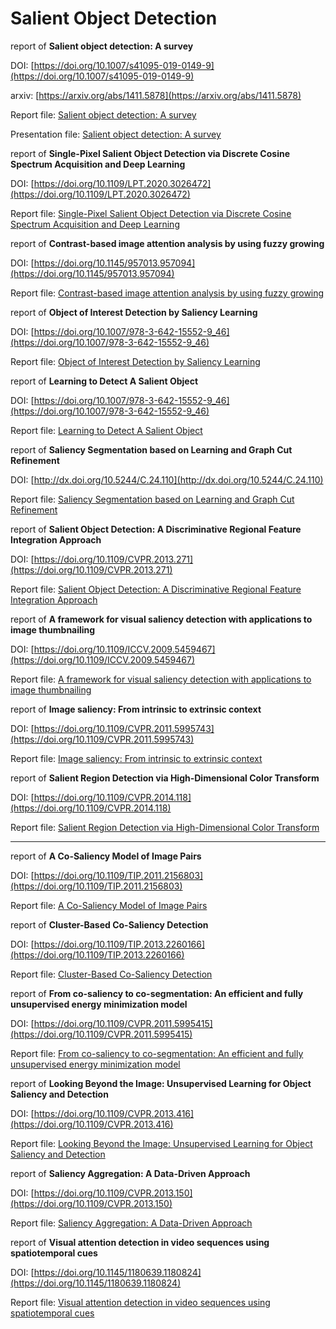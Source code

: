 # Salient Object Detection
report of **Salient object detection: A survey**

DOI: [https://doi.org/10.1007/s41095-019-0149-9](https://doi.org/10.1007/s41095-019-0149-9)

arxiv: [https://arxiv.org/abs/1411.5878](https://arxiv.org/abs/1411.5878)

Report file: [Salient object detection: A survey](https://github.com/m-shahpouri/salient-object-detection/blob/master/report%20Salient%20object%20detection:%20A%20survey.pdf)

Presentation file: [Salient object detection: A survey](https://github.com/m-shahpouri/salient-object-detection/blob/master/presentation%20salient%20object%20detection.pdf)

report of **Single-Pixel Salient Object Detection via Discrete Cosine Spectrum Acquisition and Deep Learning**

DOI: [https://doi.org/10.1109/LPT.2020.3026472](https://doi.org/10.1109/LPT.2020.3026472)

Report file: [Single-Pixel Salient Object Detection via Discrete Cosine Spectrum Acquisition and Deep Learning](https://github.com/m-shahpouri/salient-object-detection/blob/master/report%20Single-Pixel%20Salient%20Object%20Detection%20via%20Discrete%20Cosine%20Spectrum%20Acquisition%20and%20Deep%20Learning.pdf)

report of **Contrast-based image attention analysis by using fuzzy growing**

DOI: [https://doi.org/10.1145/957013.957094](https://doi.org/10.1145/957013.957094)

Report file: [Contrast-based image attention analysis by using fuzzy growing](https://github.com/m-shahpouri/salient-object-detection/blob/master/report_Contrast_based_Image_Attention_Analysis_by_Using_Fuzzy_Growing.pdf)

report of **Object of Interest Detection by Saliency Learning**

DOI: [https://doi.org/10.1007/978-3-642-15552-9_46](https://doi.org/10.1007/978-3-642-15552-9_46)

Report file: [Object of Interest Detection by Saliency Learning](https://github.com/m-shahpouri/salient-object-detection/blob/master/Extrinsic%20cues/Object%20of%20Interest%20Detection%20by%20Saliency%20Learning%20report.pdf)

report of **Learning to Detect A Salient Object**

DOI: [https://doi.org/10.1007/978-3-642-15552-9_46](https://doi.org/10.1007/978-3-642-15552-9_46)

Report file: [Learning to Detect A Salient Object](https://github.com/m-shahpouri/salient-object-detection/blob/master/Extrinsic%20cues/Learning%20to%20Detect%20A%20Salient%20Object%20report.pdf)

report of **Saliency Segmentation based on Learning and Graph Cut Refinement**

DOI: [http://dx.doi.org/10.5244/C.24.110](http://dx.doi.org/10.5244/C.24.110)

Report file: [Saliency Segmentation based on Learning and Graph Cut Refinement](https://github.com/m-shahpouri/salient-object-detection/blob/master/Extrinsic%20cues/Saliency%20segmentation%20based%20on%20learning%20and%20graph%20cut%20refinement%20report.pdf)


report of **Salient Object Detection: A Discriminative Regional Feature Integration Approach**

DOI: [https://doi.org/10.1109/CVPR.2013.271](https://doi.org/10.1109/CVPR.2013.271)

Report file: [Salient Object Detection: A Discriminative Regional Feature Integration Approach](https://github.com/m-shahpouri/salient-object-detection/blob/master/Extrinsic%20cues/Salient%20Object%20Detection%20A%20Discriminative%20Regional%20Feature%20Integration%20Approach%20report.pdf)


report of **A framework for visual saliency detection with applications to image thumbnailing**

DOI: [https://doi.org/10.1109/ICCV.2009.5459467](https://doi.org/10.1109/ICCV.2009.5459467)

Report file: [A framework for visual saliency detection with applications to image thumbnailing](https://github.com/m-shahpouri/salient-object-detection/blob/master/Extrinsic%20cues/A%20framework%20for%20visual%20saliency%20detection%20with%20applications%20to%20image%20thumbnailing%20report.pdf)

report of **Image saliency: From intrinsic to extrinsic context**

DOI: [https://doi.org/10.1109/CVPR.2011.5995743](https://doi.org/10.1109/CVPR.2011.5995743)

Report file: [Image saliency: From intrinsic to extrinsic context](https://github.com/m-shahpouri/salient-object-detection/blob/master/Extrinsic%20cues/Image%20Saliency%20From%20Intrinsic%20to%20Extrinsic%20Context%20report.pdf)

report of **Salient Region Detection via High-Dimensional Color Transform**

DOI: [https://doi.org/10.1109/CVPR.2014.118](https://doi.org/10.1109/CVPR.2014.118)

Report file: [Salient Region Detection via High-Dimensional Color Transform](https://github.com/m-shahpouri/salient-object-detection/blob/master/Extrinsic%20cues/Salient%20Region%20Detection%20via%20High%20Dimensional%20Color%20Transform%20report.pdf)

--------------------------------------------------------------------------------------------------------------------
report of **A Co-Saliency Model of Image Pairs**

DOI: [https://doi.org/10.1109/TIP.2011.2156803](https://doi.org/10.1109/TIP.2011.2156803)

Report file: [A Co-Saliency Model of Image Pairs](https://github.com/m-shahpouri/salient-object-detection/blob/master/Extrinsic%20cues/Salient%20Region%20Detection%20via%20High%20Dimensional%20Color%20Transform%20report.pdf)

report of **Cluster-Based Co-Saliency Detection**

DOI: [https://doi.org/10.1109/TIP.2013.2260166](https://doi.org/10.1109/TIP.2013.2260166)

Report file: [Cluster-Based Co-Saliency Detection](https://github.com/m-shahpouri/salient-object-detection/blob/master/Extrinsic%20cues/Salient%20Region%20Detection%20via%20High%20Dimensional%20Color%20Transform%20report.pdf)

report of **From co-saliency to co-segmentation: An efficient and fully unsupervised energy minimization model**

DOI: [https://doi.org/10.1109/CVPR.2011.5995415](https://doi.org/10.1109/CVPR.2011.5995415)

Report file: [From co-saliency to co-segmentation: An efficient and fully unsupervised energy minimization model](https://github.com/m-shahpouri/salient-object-detection/blob/master/Extrinsic%20cues/Salient%20Region%20Detection%20via%20High%20Dimensional%20Color%20Transform%20report.pdf)

report of **Looking Beyond the Image: Unsupervised Learning for Object Saliency and Detection**

DOI: [https://doi.org/10.1109/CVPR.2013.416](https://doi.org/10.1109/CVPR.2013.416)

Report file: [Looking Beyond the Image: Unsupervised Learning for Object Saliency and Detection](https://github.com/m-shahpouri/salient-object-detection/blob/master/Extrinsic%20cues/Salient%20Region%20Detection%20via%20High%20Dimensional%20Color%20Transform%20report.pdf)

report of **Saliency Aggregation: A Data-Driven Approach**

DOI: [https://doi.org/10.1109/CVPR.2013.150](https://doi.org/10.1109/CVPR.2013.150)

Report file: [Saliency Aggregation: A Data-Driven Approach](https://github.com/m-shahpouri/salient-object-detection/blob/master/Extrinsic%20cues/Salient%20Region%20Detection%20via%20High%20Dimensional%20Color%20Transform%20report.pdf)

report of **Visual attention detection in video sequences using spatiotemporal cues**

DOI: [https://doi.org/10.1145/1180639.1180824](https://doi.org/10.1145/1180639.1180824)

Report file: [Visual attention detection in video sequences using spatiotemporal cues](https://github.com/m-shahpouri/salient-object-detection/blob/master/Extrinsic%20cues/Salient%20Region%20Detection%20via%20High%20Dimensional%20Color%20Transform%20report.pdf)




